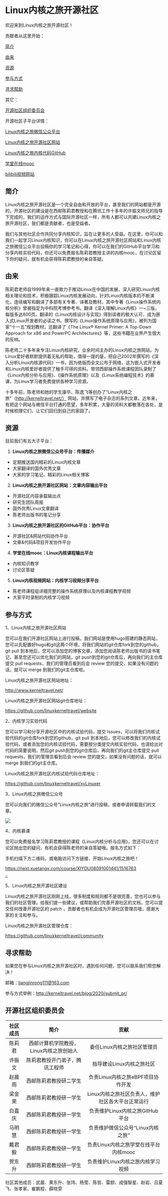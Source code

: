 # Linux内核之旅开源社区

欢迎来到Linux内核之旅开源社区！

贡献者从这里开始：

[简介](#简介)

[由来](#由来)

[资源](#资源)

[参与方式](#参与方式)

[寻求帮助](#寻求帮助)

其它：

[开源社区组织委员会](#开源社区组织委员会)

开源社区子平台详情：

[Linux内核之旅微信公众平台](WechatPublic.md)

[Linux内核之旅开源社区网站](KernelTravelWeb.md)

[Linux内核之旅内核代码GitHub](KernelCode.md)

[学堂在线mooc](LinuxVideos.md)

[bilibili视频网站](LinuxVideos.md)

## 简介

Linux内核之旅开源社区是一个完全自由和开放的平台，甚至我们的网站都是开源的，开源社区的建设是在西邮陈莉君教授和在腾讯工作十多年的许振文师兄的指导下完成的，我们的运作方式与国际开源社区一样，所有人都可以共建Linux内核之旅开源社区，我们都是贡献者，也是受益者。

我们与其他社区合作共同分享内核知识，旨在让更多的人受益。在这里，你可以和我们一起学习Linux内核知识，你可以在Linux内核之旅开源社区网站和Linux内核之旅微信公众平台投稿你的学习笔记和心得，你可以在我们的GitHub平台学习和分享内核实验代码，你还可以免费报名陈莉君教授主讲的内核mooc，在讨论区留下你的疑问，就有机会获得陈莉君教授的亲自答疑。

## 由来

陈莉君老师自1999年来一直致力于推动Linux在中国的发展，深入研究Linux内核相关理论和技术，积极跟踪Linux内核发展动向，针对Linux内核版本的不断演化，连续编写和翻译了多部有关专著、译著及教材。其中专著《Linux操作系统内核分析》曾被指定为中科院考博参考书。翻译《深入理解Linux内核》一~三版，每版多达800页。翻译的《Linux内核设计与实现》得到读者的极大认可，成为嵌入式Linux开发者的必读之书。撰写的《Linux操作系统原理与应用》，被列为国家“十一五”规划教材。还翻译了《The Linux® Kernel Primer: A Top-Down Approach for x86 and PowerPC Architectures》等，这些书籍在业界产生很大的反响。

陈老师二十多年来专注Linux内核研究，业余时间主办的Linux内核之旅网站，为Linux爱好者默默提供着无私的帮助，值得一提的是，把自己2002年撰写的《深入分析Linux内核源代码》一书，因为绝版而全文公布于网络，这为嵌入式开发者和Linux内核爱好者提供了触手可得的资料。带领西邮操作系统课程团队录制了《Linux内核分析与应用》、《操作系统原理》以及《Linux系统编程技术》的慕课，为Linux学习者免费提供各种学习资源。

十多年前，陈老师和她的学生康华、陈逸飞等创办了“Linux内核之旅”（http://kerneltravel.net/） 网站，并撰写了电子杂志的系列文章。近年来，有把这个网站与微信平台打通的愿望，多年积累，大量的资料大都散落在各处，是时候梳理它们，让它们回归到自己的家园了。

## 资源

目前我们有五大子平台：

1. **Linux内核之旅微信公众号平台：传播媒介**

- 定期推送国内精彩的Linux内核文章
- 大家翻译的国外优秀文章
- 大家的学习笔记、精彩的Linux相关博客

2. **Linux内核之旅开源社区网站：文章内容输出平台**

- 开源社区内容承载输出点
- 研究生团队周报
- 国外优秀Linux文章翻译
- 陈老师出版书的笔记分享

3. **Linux内核之旅开源社区的GitHub平台：协作平台**

- 开源社区&网站代码协作平台
- 文章&代码&项目开发协作平台

4. **学堂在线mooc：Linux内核课程输出平台**

- 内核知识教学
- 讨论区答疑

5. **Linux内核视频网站：内核学习视频分享平台**

- 陈老师课程组详细完整的操作系统原理以及内核课程教学视频
- 大家平时录制的内核学习视频

## 参与方式

1、Linux内核之旅开源社区网站

您可以在我们开源社区网站上进行投稿，我们网站是使用hugo搭建的静态网站，您可以先配置好hugo和git这两个环境，将我们网站的git仓库fork到您的github，git pull 到本地后，您可以添加您的博客文章，添加您阅读陈老师出版书的读书笔记，甚至您还可以优化我们的网站，git push到您的git仓库后，再向我们的主仓库提交 pull requests，我们的管理员看到后会 review 您的提交，如果没有问题的话，就可以 merge 到我们的git主仓库啦。

Linux内核之旅开源社区网站地址：

http://www.kerneltravel.net/

Linux内核之旅开源社区网站git仓库地址：

https://github.com/linuxkerneltravel/website

2、内核学习实验代码

您可以学习和分享开源社区中的内核试验代码，提交 Issues，可以将我们内核试验代码的git仓库fork到您的github，git pull 到本地后，您可以修改我们的内核试验代码，或者添加您的内核试验代码，需要按分类提交内核实验代码，也请给出对代码的简要说明，然后git push到您的git仓库后，再向我们的git主仓库提交 pull requests，我们的管理员看到后会 review 您的提交，如果没有问题的话，就可以 merge 到我们的git主仓库。

Linux内核之旅开源社区内核试验代码仓库地址：

https://github.com/linuxkerneltravel/xyLinuxer

3、Linux内核之旅微信公众号

您可以向我们的微信公众号“Linux内核之旅”进行投稿，或者申请转载我们的文章。

![](https://mp.weixin.qq.com/mp/qrcode?scene=10000004&size=102&__biz=MzI3NzA5MzUxNA==&mid=2664607398&idx=1&sn=24452f43368af0f606b412dcfabd2469&send_time=)

4、内核慕课

您可以免费报名学习陈莉君教授的课程《Linux内核分析与应用》，您还可以在讨论区抛出您的疑问，有机会获得陈老师的亲自答疑哦。报名方式如下：

手机扫描下方二维码，或电脑访问下方链接，开始Linux内核之旅吧！

https://next.xuetangx.com/course/XIYOU08091001441/1516763

<img src="http://ww1.sinaimg.cn/large/005NFTS2ly1gebmt2y0h1j307u07rwgn.jpg" style="zoom:50%;"/>

5、Linux内核之旅开源社区建设

Linux内核之旅开源社区刚刚上线，很多制度和规则都不是很完善，您也可以参与我们的社区管理，给我们提一些建议，或帮助我们完善开源社区的文档，您可以提交任何改善开源社区的 patch ，贡献者也有机会成为开源社区管理员哦，感谢大家的关注和参与。

Linux内核之旅开源社区管理仓库：

https://github.com/linuxkerneltravel/community

## 寻求帮助

如果您在参与Linux内核之旅开源社区时，遇到任何问题，您可以联系我们帮您解决！

邮箱：liangjinrong111@163.com

参与方式举例：http://kerneltravel.net/blog/2020/submit_pr/

## 开源社区组织委员会

| 社区成员 |                  简介                   |                       贡献                        |
| :------: | :-------------------------------------: | :-----------------------------------------------: |
|  陈莉君  | 西邮计算机学院教授，Linux内核之旅创始人 |            委任Linux内核之旅社区管理员            |
|  许振文  |     陈莉君教授开门弟子，腾讯工程师      |             指导建设Linux内核之旅社区             |
|  赵晨雨  |         西邮陈莉君教授研二学生          |         负责Linux内核之旅eBPF项目协作开发         |
|  梁金荣  |         西邮陈莉君教授研一学生          | Linux内核之旅社区负责人，维护社区各大平台正常运行 |
|  白嘉庆  |         西邮陈莉君教授研一学生          |          负责维护Linux内核之旅GitHub平台          |
|  马明慧  |         西邮陈莉君教授研一学生          |         负责维护微信公众号“Linux内核之旅”         |
|  戴君毅  |         西邮陈莉君教授研一学生          |       负责Linux内核之旅学堂在线平台内核mooc       |
|  贺东升  |         西邮陈莉君教授研一学生          |         负责维护Linux内核之旅内核学习视频         |

社区其他成员：武晨、黄东升、张玮、杨莹、陈哲、雷颜、成强智星、赵岩、吕夏飞、张孝家、崔鹏程、薛晓雯
